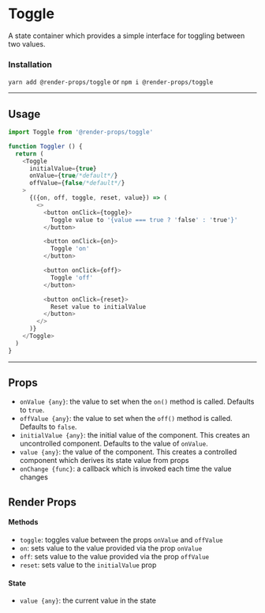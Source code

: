 # Toggle
A state container which provides a simple interface for toggling between two
values.


### Installation
```yarn add @render-props/toggle``` or ```npm i @render-props/toggle```


____


## Usage
```js
import Toggle from '@render-props/toggle'

function Toggler () {
  return (
    <Toggle
      initialValue={true}
      onValue={true/*default*/}
      offValue={false/*default*/}
    >
      {({on, off, toggle, reset, value}) => (
        <>
          <button onClick={toggle}>
            Toggle value to '{value === true ? 'false' : 'true'}'
          </button>

          <button onClick={on}>
            Toggle 'on'
          </button>

          <button onClick={off}>
            Toggle 'off'
          </button>

          <button onClick={reset}>
            Reset value to initialValue
          </button>
        </>
      )}
    </Toggle>
  )
}
```

____


## Props
- `onValue {any}`: the value to set when the `on()` method is called. Defaults to `true`.
- `offValue {any}`: the value to set when the `off()` method is called. Defaults to `false`.
- `initialValue {any}`: the initial value of the component. This creates an
  uncontrolled component. Defaults to the value of `onValue`.
- `value {any}`: the value of the component. This creates a controlled component
  which derives its state value from props
- `onChange {func}`: a callback which is invoked each time the value changes

## Render Props

#### Methods
- `toggle`: toggles value between the props `onValue` and `offValue`
- `on`: sets value to the value provided via the prop `onValue`
- `off`: sets value to the value provided via the prop `offValue`
- `reset`: sets value to the `initialValue` prop

#### State
- `value {any}`: the current value in the state
